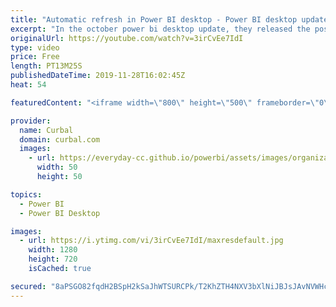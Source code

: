 ```yaml
---
title: "Automatic refresh in Power BI desktop - Power BI desktop update October 2019"
excerpt: "In the october power bi desktop update, they released the possibility to have automatic page refresh for direct queries in power bi desktop and the service too.  Here we go through how it works and what you need to watch out for.  Link to the docs: https://docs.microsoft.com/en-us/power-bi/desktop-automatic-page-refresh"
originalUrl: https://youtube.com/watch?v=3irCvEe7IdI
type: video
price: Free
length: PT13M25S
publishedDateTime: 2019-11-28T16:02:45Z
heat: 54

featuredContent: "<iframe width=\"800\" height=\"500\" frameborder=\"0\" src=\"https://www.youtube.com/embed/3irCvEe7IdI\" allow=\"accelerometer; autoplay; encrypted-media; gyroscope; picture-in-picture\" allowfullscreen></iframe>"

provider:
  name: Curbal
  domain: curbal.com
  images:
    - url: https://everyday-cc.github.io/powerbi/assets/images/organizations/curbal.com-50x50.jpg
      width: 50
      height: 50

topics:
  - Power BI
  - Power BI Desktop

images:
  - url: https://i.ytimg.com/vi/3irCvEe7IdI/maxresdefault.jpg
    width: 1280
    height: 720
    isCached: true

secured: "8aPSGO82fqdH2BSpH2kSaJhWTSURCPk/T2KhZTH4NXV3bXlNiJBJsJAvNVWHcMbxiK+JCAD0QFT8cnc1VlXxBc/Qlx199xUYILjye+rpVfGZIfLz/bpLENsrN3gvn/uhIZ86XYeEO3UVcWPgY4sbnjvgTuSf4gps+FXK9+d9pxrzJsxS8MtdgE1YXMspld25bKXMJWYqH5WPvw0Amp/K497ztOfmlMu5wbI8C0jXct08edRS8HxSQ/jbY1Q/sBbpTEYR8O2fzal/RIxzhizzgssDdztojOmOtwdpzac8W2YD8jCqv9lx+Grj2igvMMFYfmKTC6U50JJG9KYA1A2Csh2gF+HcojUkZGSCjDCwSe1ne3rA+i4tvTRseUJGhPgXG03ajCdCG6qjQZu3CKdQH7klVdHFX9P8ULcSKhRPFsw=;cSdHA6UaiCSqCrXZZSF6VQ=="
---
```


